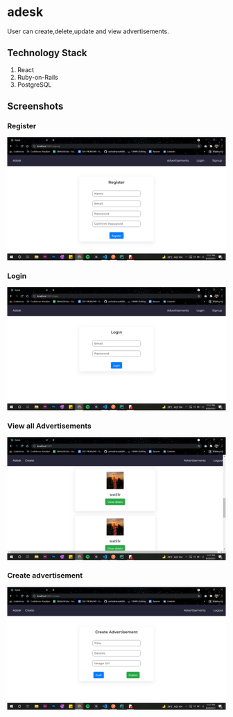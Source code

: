 # adesk

User can create,delete,update and view advertisements.

## Technology Stack
1. React
3. Ruby-on-Rails
4. PostgreSQL


## Screenshots

### Register

![Image](/assets/Signup.png)

### Login

![Image](/assets/Login.png)

### View all Advertisements

![Image](/assets/Advertisements.png)

### Create advertisement
![Image](/assets/Create.png)




